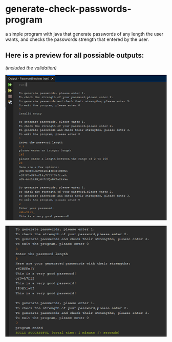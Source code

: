 # generate-check-passwords-program
a simple program with java that generate passwords of any length the user wants, and checks the passwords strength that entered by the user.


## Here is a preview for all possiable outputs:
*(included the validation)*

![output 1](output-1.jpg)

![output 2](output-2.jpg)
